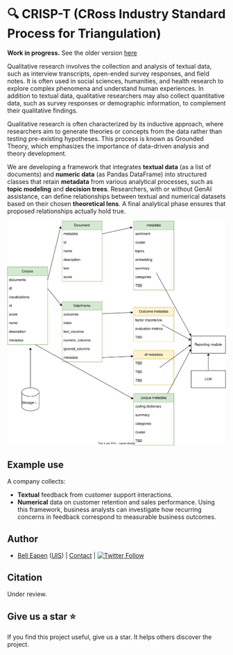 # 🔍 CRISP-T (**CRoss** **I**ndustry **S**tandard **P**rocess for **T**riangulation)

**Work in progress.** See the older version [here](https://github.com/dermatologist/nlp-qrmine)

Qualitative research involves the collection and analysis of textual data, such as interview transcripts, open-ended survey responses, and field notes. It is often used in social sciences, humanities, and health research to explore complex phenomena and understand human experiences. In addition to textual data, qualitative researchers may also collect quantitative data, such as survey responses or demographic information, to complement their qualitative findings.

Qualitative research is often characterized by its inductive approach, where researchers aim to generate theories or concepts from the data rather than testing pre-existing hypotheses. This process is known as Grounded Theory, which emphasizes the importance of data-driven analysis and theory development.

We are developing a framework that integrates **textual data** (as a list of documents) and **numeric data** (as Pandas DataFrame) into structured classes that retain **metadata** from various analytical processes, such as **topic modeling** and **decision trees**. Researchers, with or without GenAI assistance, can define relationships between textual and numerical datasets based on their chosen **theoretical lens**.  A final analytical phase ensures that proposed relationships actually hold true.

[![crisp-t](https://github.com/dermatologist/crisp-t/blob/develop/notes/arch.drawio.svg)](https://github.com/dermatologist/crisp-t/blob/develop/notes/arch.drawio.svg)

## Example use

A company collects:
- **Textual** feedback from customer support interactions.
- **Numerical** data on customer retention and sales performance.
Using this framework, business analysts can investigate how recurring concerns in feedback correspond to measurable business outcomes.

## Author

* [Bell Eapen](https://nuchange.ca) ([UIS](https://www.uis.edu/directory/bell-punneliparambil-eapen)) |  [Contact](https://nuchange.ca/contact) | [![Twitter Follow](https://img.shields.io/twitter/follow/beapen?style=social)](https://twitter.com/beapen)


## Citation

Under review.

## Give us a star ⭐️
If you find this project useful, give us a star. It helps others discover the project.
